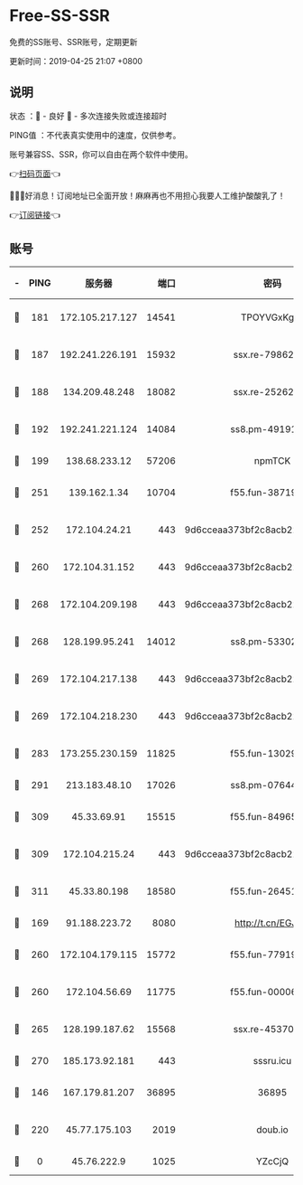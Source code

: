 # Free-SS-SSR

免费的SS账号、SSR账号，定期更新

更新时间：2019-04-25 21:07 +0800

## 说明

状态     ：🙂 - 良好 🙁 - 多次连接失败或连接超时

PING值   ：不代表真实使用中的速度，仅供参考。

账号兼容SS、SSR，你可以自由在两个软件中使用。

👉[扫码页面](https://liesauer.github.io/Free-SS-SSR/)👈

🎉🎉🎉好消息！订阅地址已全面开放！麻麻再也不用担心我要人工维护酸酸乳了！

👉[订阅链接](https://www.liesauer.net/yogurt/subscribe?ACCESS_TOKEN=DAYxR3mMaZAsaqUb)👈

## 账号

|-|PING|服务器|端口|密码|加密方式|区域|
|:----:|:----:|:-----:|-----:|:----:|:----:|:----:|
|🙂|181|172.105.217.127|14541|TPOYVGxKglpi|aes-256-cfb|JP|
|🙂|187|192.241.226.191|15932|ssx.re-79862247|aes-256-cfb|US|
|🙂|188|134.209.48.248|18082|ssx.re-25262818|aes-256-cfb|US|
|🙂|192|192.241.221.124|14084|ss8.pm-49191647|aes-256-cfb|US|
|🙂|199|138.68.233.12|57206|npmTCK|rc4-md5|US|
|🙂|251|139.162.1.34|10704|f55.fun-38719730|aes-256-cfb|SG|
|🙂|252|172.104.24.21|443|9d6cceaa373bf2c8acb22e60b6a58be6|aes-256-cfb|US|
|🙂|260|172.104.31.152|443|9d6cceaa373bf2c8acb22e60b6a58be6|aes-256-cfb|US|
|🙂|268|172.104.209.198|443|9d6cceaa373bf2c8acb22e60b6a58be6|aes-256-cfb|US|
|🙂|268|128.199.95.241|14012|ss8.pm-53302333|aes-256-cfb|SG|
|🙂|269|172.104.217.138|443|9d6cceaa373bf2c8acb22e60b6a58be6|aes-256-cfb|US|
|🙂|269|172.104.218.230|443|9d6cceaa373bf2c8acb22e60b6a58be6|aes-256-cfb|US|
|🙂|283|173.255.230.159|11825|f55.fun-13029345|aes-256-cfb|US|
|🙂|291|213.183.48.10|17026|ss8.pm-07644658|rc4-md5|RU|
|🙂|309|45.33.69.91|15515|f55.fun-84965804|aes-256-cfb|US|
|🙂|309|172.104.215.24|443|9d6cceaa373bf2c8acb22e60b6a58be6|aes-256-cfb|US|
|🙂|311|45.33.80.198|18580|f55.fun-26451739|aes-256-cfb|US|
|🙂|169|91.188.223.72|8080|http://t.cn/EGJIyrl|rc4-md5|RU|
|🙂|260|172.104.179.115|15772|f55.fun-77919425|aes-256-cfb|SG|
|🙂|260|172.104.56.69|11775|f55.fun-00006496|aes-256-cfb|SG|
|🙂|265|128.199.187.62|15568|ssx.re-45370226|aes-256-cfb|SG|
|🙂|270|185.173.92.181|443|sssru.icu|rc4-md5|RU|
|🙁|146|167.179.81.207|36895|36895|aes-256-cfb|JP|
|🙁|220|45.77.175.103|2019|doub.io|aes-128-ctr|SG|
|🙁|0|45.76.222.9|1025|YZcCjQ|rc4-md5|JP|
